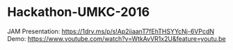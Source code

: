 # Hackathon-UMKC-2016
JAM Presentation: https://1drv.ms/p/s!Ap2iiaanT7fEhTHSYYcNj-6VPcdN
Demo:  https://www.youtube.com/watch?v=WtkAvVR1x2U&feature=youtu.be
